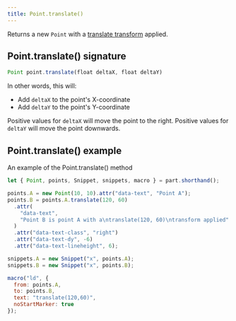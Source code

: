 ```yaml
---
title: Point.translate()
---
```


Returns a new `Point` with a [translate transform](https://developer.mozilla.org/en-US/docs/Web/CSS/transform-function/translate) applied.

## Point.translate() signature

```js
Point point.translate(float deltaX, float deltaY)
```

In other words, this will:

- Add `deltaX` to the point's X-coordinate
- Add `deltaY` to the point's Y-coordinate

Positive values for `deltaX` will move the point to the right. Positive values for `deltaY` will move the point downwards.

## Point.translate() example

<Example part="point_translate">
An example of the Point.translate() method
</Example>

```js
let { Point, points, Snippet, snippets, macro } = part.shorthand();

points.A = new Point(10, 10).attr("data-text", "Point A");
points.B = points.A.translate(120, 60)
  .attr(
    "data-text",
    "Point B is point A with a\ntranslate(120, 60)\ntransform applied"
  )
  .attr("data-text-class", "right")
  .attr("data-text-dy", -6)
  .attr("data-text-lineheight", 6);

snippets.A = new Snippet("x", points.A);
snippets.B = new Snippet("x", points.B);

macro("ld", {
  from: points.A,
  to: points.B,
  text: "translate(120,60)",
  noStartMarker: true
});
```
